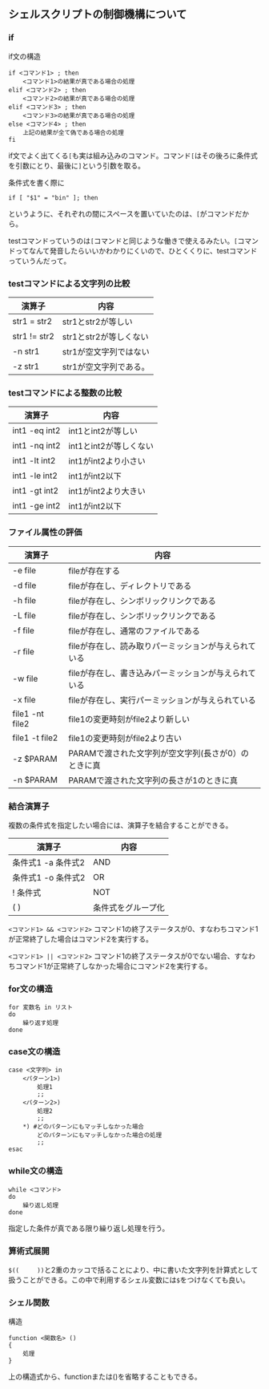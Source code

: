 ## シェルスクリプトの制御機構について

### if

if文の構造

```
if <コマンド1> ; then
    <コマンド1>の結果が真である場合の処理
elif <コマンド2> ; then
    <コマンド2>の結果が真である場合の処理
elif <コマンド3> ; then
    <コマンド3>の結果が真である場合の処理
else <コマンド4> ; then
    上記の結果が全て偽である場合の処理
fi
```
if文でよく出てくる`[`も実は組み込みのコマンド。コマンド`[`はその後ろに条件式を引数にとり、最後に`]`という引数を取る。

条件式を書く際に

```
if [ "$1" = "bin" ]; then
```
というように、それぞれの間にスペースを置いていたのは、`[`がコマンドだから。

testコマンドっていうのは`[`コマンドと同じような働きで使えるみたい。`[`コマンドってなんて発音したらいいかわかりにくいので、ひとくくりに、testコマンドっていうんだって。

### testコマンドによる文字列の比較

演算子 | 内容
--- | ---
str1 = str2 | str1とstr2が等しい
str1 != str2 | str1とstr2が等しくない
-n str1 | str1が空文字列ではない
-z str1 | str1が空文字列である。

### testコマンドによる整数の比較

演算子 | 内容
--- | ---
int1 -eq int2 | int1とint2が等しい
int1 -nq int2 | int1とint2が等しくない
int1 -lt int2 | int1がint2より小さい
int1 -le int2 | int1がint2以下
int1 -gt int2 | int1がint2より大きい
int1 -ge int2 | int1がint2以下

### ファイル属性の評価

演算子 | 内容
--- | ---
-e file | fileが存在する
-d file | fileが存在し、ディレクトリである
-h file | fileが存在し、シンボリックリンクである
-L file | fileが存在し、シンボリックリンクである
-f file | fileが存在し、通常のファイルである
-r file | fileが存在し、読み取りパーミッションが与えられている
-w file | fileが存在し、書き込みパーミッションが与えられている
-x file | fileが存在し、実行パーミッションが与えられている
file1 -nt file2 | file1の変更時刻がfile2より新しい
file1 -t file2 | file1の変更時刻がfile2より古い
-z $PARAM | PARAMで渡された文字列が空文字列(長さが0）のときに真
-n $PARAM | PARAMで渡された文字列の長さが1のときに真

### 結合演算子

複数の条件式を指定したい場合には、演算子を結合することができる。

演算子 | 内容
--- | ---
条件式1 -a 条件式2 | AND
条件式1 -o 条件式2 | OR
! 条件式 | NOT
( ) | 条件式をグループ化

`<コマンド1> && <コマンド2>` コマンド1の終了ステータスが0、すなわちコマンド1が正常終了した場合はコマンド2を実行する。

`<コマンド1> || <コマンド2>` コマンド1の終了ステータスが0でない場合、すなわちコマンド1が正常終了しなかった場合にコマンド2を実行する。

### for文の構造

```
for 変数名 in リスト
do
    繰り返す処理
done
```

### case文の構造

```
case <文字列> in
    <パターン1>)
        処理1
        ;;
    <パターン2>)
        処理2
        ;;
    *) #どのパターンにもマッチしなかった場合
        どのパターンにもマッチしなかった場合の処理
        ;;
esac
```

### while文の構造

```
while <コマンド>
do
    繰り返し処理
done
```

指定した条件が真である限り繰り返し処理を行う。

### 算術式展開

`$((     ))`と2重のカッコで括ることにより、中に書いた文字列を計算式として扱うことができる。この中で利用するシェル変数には`$`をつけなくても良い。

### シェル関数

構造

```
function <関数名> ()
{
    処理
}
```

上の構造式から、functionまたは()を省略することもできる。


        



